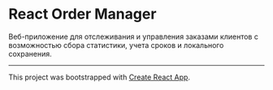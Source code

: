# React Order Manager

Веб-приложение для отслеживания и управления заказами клиентов с возможностью сбора статистики, учета сроков и локального сохранения.

---

This project was bootstrapped with [Create React App](https://github.com/facebook/create-react-app).
